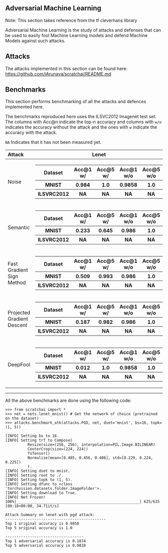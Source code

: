 ## Adversarial Machine Learning

Note: This section takes reference from the tf cleverhans library

Adversarial Machine Learning is the study of attacks and defenses that can be used to easily fool Machine Learning models and defend Machine Models against such attacks.

## Attacks

The attacks implemented in this section can be found here: https://github.com/iArunava/scratchai/README.md

## Benchmarks

This section performs benchmarking of all the attacks and defences implemented here.

The benchmarks reproduced here uses the ILSVC2012 Imagenet test set. The columns with Acc@n indicate the top-n accuracy 
and columns with `w/o` indicates the accuracy without the attack and the ones with `w` indicate the accuracy with the attack.

`NA` Indicates that it has not been measured yet.

| Attack | Lenet | Alexnet | VGG16 | VGG19 | Resnet18 |
| :----- | :---: | :---: | :---: | :---: | :---: |
| Noise | <table> <tr> <th> Dataset </th> <th> Acc@1 w/ </th> <th> Acc@5 w/ </th> <th> Acc@1 w/o </th> <th> Acc@5 w/o </th> </tr> <tr> <th> MNIST </th> <th> 0.984 </th> <th> 1.0 </th> <th> 0.9858 </th> <th> 1.0 </th> <tr> <th> ILSVRC2012 </th> <th> NA </th> <th> NA </th> <th> NA </th> <th> NA </th> </tr> </tr> </table> | <table> <tr> <th> Dataset </th> <th> Acc@1 w/ </th> <th> Acc@5 w/ </th> <th> Acc@1 w/o </th> <th> Acc@5 w/o </th> </tr> <tr> <th> MNIST </th> <th> 0.9907 </th> <th> 1.0 </th> <th> 0.9908 </th> <th> 1.0 </th> <tr> <th> ILSVRC2012 </th> <th> NA </th> <th> NA </th> <th> NA </th> <th> NA </th> </tr> </tr> </table> | <table> <tr> <th> Dataset </th> <th> Acc@1 w/ </th> <th> Acc@5 w/ </th> <th> Acc@1 w/o </th> <th> Acc@5 w/o </th> </tr> <tr> <th> MNIST </th> <th> NA </th> <th> NA </th> <th> NA </th> <th> NA </th> <tr> <th> ILSVRC2012 </th> <th> NA </th> <th> NA </th> <th> NA </th> <th> NA </th> </tr> </tr> </table>| <table> <tr> <th> Dataset </th> <th> Acc@1 w/ </th> <th> Acc@5 w/ </th> <th> Acc@1 w/o </th> <th> Acc@5 w/o </th> </tr> <tr> <th> MNIST </th> <th> NA </th> <th> NA </th> <th> NA </th> <th> NA </th> <tr> <th> ILSVRC2012 </th> <th> NA </th> <th> NA </th> <th> NA </th> <th> NA </th> </tr> </tr> </table>| <table> <tr> <th> Dataset </th> <th> Acc@1 w/ </th> <th> Acc@5 w/ </th> <th> Acc@1 w/o </th> <th> Acc@5 w/o </th> </tr> <tr> <th> MNIST </th> <th> NA </th> <th> NA </th> <th> NA </th> <th> NA </th> <tr> <th> ILSVRC2012 </th> <th> NA </th> <th> NA </th> <th> NA </th> <th> NA </th> </tr> </tr> </table> |
| Semantic  | <table> <tr> <th> Dataset </th> <th> Acc@1 w/ </th> <th> Acc@5 w/ </th> <th> Acc@1 w/o </th> <th> Acc@5 w/o </th> </tr> <tr> <th> MNIST </th> <th> 0.233 </th> <th> 0.645 </th> <th> 0.986 </th> <th> 1.0 </th> <tr> <th> ILSVRC2012 </th> <th> NA </th> <th> NA </th> <th> NA </th> <th> NA </th> </tr> </tr> </table> | <table> <tr> <th> Dataset </th> <th> Acc@1 w/ </th> <th> Acc@5 w/ </th> <th> Acc@1 w/o </th> <th> Acc@5 w/o </th> </tr> <tr> <th> MNIST </th> <th> 0.278 </th> <th> 0.612 </th> <th> 0.99 </th> <th> 1.0 </th> <tr> <th> ILSVRC2012 </th> <th> NA </th> <th> NA </th> <th> NA </th> <th> NA </th> </tr> </tr> </table> | <table> <tr> <th> Dataset </th> <th> Acc@1 w/ </th> <th> Acc@5 w/ </th> <th> Acc@1 w/o </th> <th> Acc@5 w/o </th> </tr> <tr> <th> MNIST </th> <th> NA </th> <th> NA </th> <th> NA </th> <th> NA </th> <tr> <th> ILSVRC2012 </th> <th> NA </th> <th> NA </th> <th> NA </th> <th> NA </th> </tr> </tr> </table>| <table> <tr> <th> Dataset </th> <th> Acc@1 w/ </th> <th> Acc@5 w/ </th> <th> Acc@1 w/o </th> <th> Acc@5 w/o </th> </tr> <tr> <th> MNIST </th> <th> NA </th> <th> NA </th> <th> NA </th> <th> NA </th> <tr> <th> ILSVRC2012 </th> <th> NA </th> <th> NA </th> <th> NA </th> <th> NA </th> </tr> </tr> </table>| <table> <tr> <th> Dataset </th> <th> Acc@1 w/ </th> <th> Acc@5 w/ </th> <th> Acc@1 w/o </th> <th> Acc@5 w/o </th> </tr> <tr> <th> MNIST </th> <th> NA </th> <th> NA </th> <th> NA </th> <th> NA </th> <tr> <th> ILSVRC2012 </th> <th> NA </th> <th> NA </th> <th> NA </th> <th> NA </th> </tr> </tr> </table> |
| Fast Gradient Sign Method  | <table> <tr> <th> Dataset </th> <th> Acc@1 w/ </th> <th> Acc@5 w/ </th> <th> Acc@1 w/o </th> <th> Acc@5 w/o </th> </tr> <tr> <th> MNIST </th> <th> 0.509 </th> <th> 0.993 </th> <th> 0.986 </th> <th> 1.0 </th> <tr> <th> ILSVRC2012 </th> <th> NA </th> <th> NA </th> <th> NA </th> <th> NA </th> </tr> </tr> </table> | <table> <tr> <th> Dataset </th> <th> Acc@1 w/ </th> <th> Acc@5 w/ </th> <th> Acc@1 w/o </th> <th> Acc@5 w/o </th> </tr> <tr> <th> MNIST </th> <th> 0.831 </th> <th> 0.99 </th> <th> 0.99 </th> <th> 1.0 </th> <tr> <th> ILSVRC2012 </th> <th> NA </th> <th> NA </th> <th> NA </th> <th> NA </th> </tr> </tr> </table> | <table> <tr> <th> Dataset </th> <th> Acc@1 w/ </th> <th> Acc@5 w/ </th> <th> Acc@1 w/o </th> <th> Acc@5 w/o </th> </tr> <tr> <th> MNIST </th> <th> NA </th> <th> NA </th> <th> NA </th> <th> NA </th> <tr> <th> ILSVRC2012 </th> <th> NA </th> <th> NA </th> <th> NA </th> <th> NA </th> </tr> </tr> </table>| <table> <tr> <th> Dataset </th> <th> Acc@1 w/ </th> <th> Acc@5 w/ </th> <th> Acc@1 w/o </th> <th> Acc@5 w/o </th> </tr> <tr> <th> MNIST </th> <th> NA </th> <th> NA </th> <th> NA </th> <th> NA </th> <tr> <th> ILSVRC2012 </th> <th> NA </th> <th> NA </th> <th> NA </th> <th> NA </th> </tr> </tr> </table>| <table> <tr> <th> Dataset </th> <th> Acc@1 w/ </th> <th> Acc@5 w/ </th> <th> Acc@1 w/o </th> <th> Acc@5 w/o </th> </tr> <tr> <th> MNIST </th> <th> NA </th> <th> NA </th> <th> NA </th> <th> NA </th> <tr> <th> ILSVRC2012 </th> <th> NA </th> <th> NA </th> <th> NA </th> <th> NA </th> </tr> </tr> </table> |
| Projected Gradient Descent  | <table> <tr> <th> Dataset </th> <th> Acc@1 w/ </th> <th> Acc@5 w/ </th> <th> Acc@1 w/o </th> <th> Acc@5 w/o </th> </tr> <tr> <th> MNIST </th> <th> 0.187 </th> <th> 0.982 </th> <th> 0.986 </th> <th> 1.0 </th> <tr> <th> ILSVRC2012 </th> <th> NA </th> <th> NA </th> <th> NA </th> <th> NA </th> </tr> </tr> </table> | <table> <tr> <th> Dataset </th> <th> Acc@1 w/ </th> <th> Acc@5 w/ </th> <th> Acc@1 w/o </th> <th> Acc@5 w/o </th> </tr> <tr> <th> MNIST </th> <th> 0.667 </th> <th> 0.9984 </th> <th> 0.99 </th> <th> 1.0 </th> <tr> <th> ILSVRC2012 </th> <th> NA </th> <th> NA </th> <th> NA </th> <th> NA </th> </tr> </tr> </table> | <table> <tr> <th> Dataset </th> <th> Acc@1 w/ </th> <th> Acc@5 w/ </th> <th> Acc@1 w/o </th> <th> Acc@5 w/o </th> </tr> <tr> <th> MNIST </th> <th> NA </th> <th> NA </th> <th> NA </th> <th> NA </th> <tr> <th> ILSVRC2012 </th> <th> NA </th> <th> NA </th> <th> NA </th> <th> NA </th> </tr> </tr> </table>| <table> <tr> <th> Dataset </th> <th> Acc@1 w/ </th> <th> Acc@5 w/ </th> <th> Acc@1 w/o </th> <th> Acc@5 w/o </th> </tr> <tr> <th> MNIST </th> <th> NA </th> <th> NA </th> <th> NA </th> <th> NA </th> <tr> <th> ILSVRC2012 </th> <th> NA </th> <th> NA </th> <th> NA </th> <th> NA </th> </tr> </tr> </table>| <table> <tr> <th> Dataset </th> <th> Acc@1 w/ </th> <th> Acc@5 w/ </th> <th> Acc@1 w/o </th> <th> Acc@5 w/o </th> </tr> <tr> <th> MNIST </th> <th> NA </th> <th> NA </th> <th> NA </th> <th> NA </th> <tr> <th> ILSVRC2012 </th> <th> NA </th> <th> NA </th> <th> NA </th> <th> NA </th> </tr> </tr> </table> |
| DeepFool | <table> <tr> <th> Dataset </th> <th> Acc@1 w/ </th> <th> Acc@5 w/ </th> <th> Acc@1 w/o </th> <th> Acc@5 w/o </th> </tr> <tr> <th> MNIST </th> <th> 0.012 </th> <th> 1.0 </th> <th> 0.9858 </th> <th> 1.0 </th> <tr> <th> ILSVRC2012 </th> <th> NA </th> <th> NA </th> <th> NA </th> <th> NA </th> </tr> </tr> </table> | <table> <tr> <th> Dataset </th> <th> Acc@1 w/ </th> <th> Acc@5 w/ </th> <th> Acc@1 w/o </th> <th> Acc@5 w/o </th> </tr> <tr> <th> MNIST </th> <th> 0.0084 </th> <th> 1.0 </th> <th> 0.9908 </th> <th> 1.0 </th> <tr> <th> ILSVRC2012 </th> <th> NA </th> <th> NA </th> <th> NA </th> <th> NA </th> </tr> </tr> </table> | <table> <tr> <th> Dataset </th> <th> Acc@1 w/ </th> <th> Acc@5 w/ </th> <th> Acc@1 w/o </th> <th> Acc@5 w/o </th> </tr> <tr> <th> MNIST </th> <th> NA </th> <th> NA </th> <th> NA </th> <th> NA </th> <tr> <th> ILSVRC2012 </th> <th> NA </th> <th> NA </th> <th> NA </th> <th> NA </th> </tr> </tr> </table>| <table> <tr> <th> Dataset </th> <th> Acc@1 w/ </th> <th> Acc@5 w/ </th> <th> Acc@1 w/o </th> <th> Acc@5 w/o </th> </tr> <tr> <th> MNIST </th> <th> NA </th> <th> NA </th> <th> NA </th> <th> NA </th> <tr> <th> ILSVRC2012 </th> <th> NA </th> <th> NA </th> <th> NA </th> <th> NA </th> </tr> </tr> </table>| <table> <tr> <th> Dataset </th> <th> Acc@1 w/ </th> <th> Acc@5 w/ </th> <th> Acc@1 w/o </th> <th> Acc@5 w/o </th> </tr> <tr> <th> MNIST </th> <th> NA </th> <th> NA </th> <th> NA </th> <th> NA </th> <tr> <th> ILSVRC2012 </th> <th> NA </th> <th> NA </th> <th> NA </th> <th> NA </th> </tr> </tr> </table> |

---

All the above benchmarks are done using the following code:

```
>>> from scratchai import *
>>> net = nets.lenet_mnist() # Get the network of choice (pretrained on the dataset)
>>> attacks.benchmark_atk(attacks.PGD, net, dset='mnist', bs=16, topk=(1, 5))

[INFO] Setting bs to 16.
[INFO] Setting trf to Compose(
          Resize(size=(256, 256), interpolation=PIL.Image.BILINEAR)
          CenterCrop(size=(224, 224))
          ToTensor()
          Normalize(mean=[0.485, 0.456, 0.406], std=[0.229, 0.224, 0.225])
          ).
[INFO] Setting dset to mnist.
[INFO] Setting root to ./.
[INFO] Setting topk to (1, 5).
[INFO] Setting dfunc to <class 'torchvision.datasets.folder.ImageFolder'>.
[INFO] Setting download to True.
[INFO] Net Frozen!
100%|_______________________________________________________| 625/625 [00:18<00:00, 34.71it/s]

Attack Summary on lenet with pgd attack:
---------------------------------------------
Top 1 original accuracy is 0.9858
Top 5 original accuracy is 1.0

-----------------------------------
Top 1 adversarial accuracy is 0.1874
Top 5 adversarial accuracy is 0.9818

```
